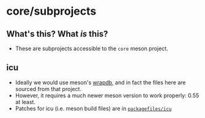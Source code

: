 # core/subprojects

## What's this? What _is_ this?

- These are subprojects accessible to the `core` meson project.

## icu

- Ideally we would use meson's [wrapdb](https://mesonbuild.com/Wrapdb-projects.html), and in fact the files here are sourced from that project.
- However, it requires a much newer meson version to work properly: 0.55 at least.
- Patches for icu (i.e. meson build files) are in [`packagefiles/icu`](./packagefiles/icu/)
